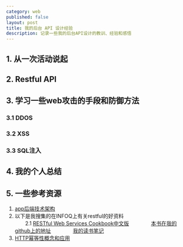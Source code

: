 ```yaml
---
category: web
published: false
layout: post
title: 我的后台 API 设计经验
description: 记录一些我的后台API设计的教训、经验和感悟
---  
```


## 1. 从一次活动说起  

## 2. Restful API  


## 3. 学习一些web攻击的手段和防御方法  

### 3.1 DDOS  

### 3.2 XSS  

### 3.3 SQL注入  

## 4. 我的个人总结  

## 5. 一些参考资源  
>  
1. [app后端技术架构](http://blog.csdn.net/column/details/mobilebackend.html)
2. 以下是我搜集的在INFOQ上有关restful的好资料  
　　2.1 [RESTful Web Services Cookbook中文版](http://www.infoq.com/cn/minibooks/restful-web-services-cookbook-cn)
　　　　[本书在我的github上的地址]()
　　　　[我的读书笔记]()
3.	[HTTP幂等性概念和应用](http://coolshell.cn/articles/4787.html)

